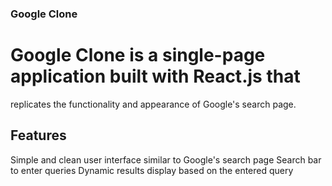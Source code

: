 ### Google Clone 

# Google Clone is a single-page application built with React.js that 
replicates the functionality and appearance of Google's search page.

## Features
Simple and clean user interface similar to Google's search page
Search bar to enter queries
Dynamic results display based on the entered query

